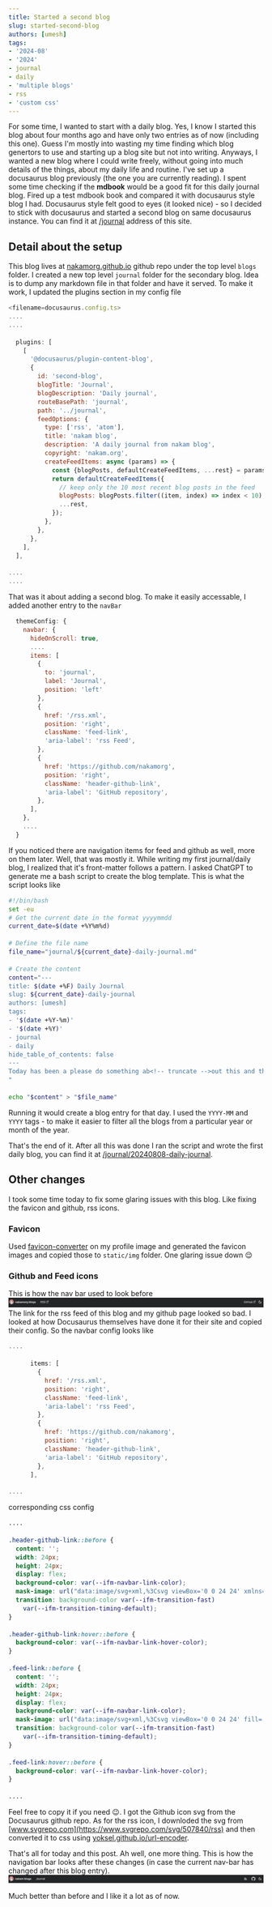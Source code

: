 ```yaml
---
title: Started a second blog
slug: started-second-blog
authors: [umesh]
tags:
- '2024-08'
- '2024'
- journal
- daily
- 'multiple blogs'
- rss
- 'custom css'
---
```

For some time, I wanted to start with a daily blog. Yes, I know I started this blog about four months ago and have only two entries as of now (including this one). Guess I'm mostly into wasting my time finding which blog genertors to use and starting up a blog site but not into writing. Anyways, I wanted a new blog where I could write freely, without going into much details of the things, about my daily life and routine.<!-- truncate --> I've set up a docusaurus blog previously (the one you are currently reading). I spent some time checking if the **mdbook** would be a good fit for this daily journal blog. Fired up a test mdbook book and compared it with docusaurus style blog I had. Docusaurus style felt good to eyes (it looked nice) - so I decided to stick with docusaurus and started a second blog on same docusaurus instance. You can find it at [/journal](/journal) address of this site.

## Detail about the setup
This blog lives at [nakamorg.github.io](https://github.com/nakamorg/nakamorg.github.io) github repo under the top level `blogs` folder. I created a new top level `journal` folder for the secondary blog. Idea is to dump any markdown file in that folder and have it served. To make it work, I updated the plugins section in my config file
```js filename="docusaurus.config.ts"
<filename=docusaurus.config.ts>
....
....

  plugins: [
    [
      '@docusaurus/plugin-content-blog',
      {
        id: 'second-blog',
        blogTitle: 'Journal',
        blogDescription: 'Daily journal',
        routeBasePath: 'journal',
        path: '../journal',
        feedOptions: {
          type: ['rss', 'atom'],
          title: 'nakam blog',
          description: 'A daily journal from nakam blog',
          copyright: 'nakam.org',
          createFeedItems: async (params) => {
            const {blogPosts, defaultCreateFeedItems, ...rest} = params;
            return defaultCreateFeedItems({
              // keep only the 10 most recent blog posts in the feed
              blogPosts: blogPosts.filter((item, index) => index < 10),
              ...rest,
            });
          },
        },
      },
    ],
  ],

....
....
```

That was it about adding a second blog. To make it easily accessable, I added another entry to the `navBar`
```js
  themeConfig: {
    navbar: {
      hideOnScroll: true,
      ....
      items: [
        {
          to: 'journal',
          label: 'Journal',
          position: 'left'
        },
        {
          href: '/rss.xml',
          position: 'right',
          className: 'feed-link',
          'aria-label': 'rss Feed',
        },
        {
          href: 'https://github.com/nakamorg',
          position: 'right',
          className: 'header-github-link',
          'aria-label': 'GitHub repository',
        },
      ],
    },
    ....
  }
```

If you noticed there are navigation items for feed and github as well, more on them later. Well, that was mostly it. While writing my first journal/daily blog, I realized that it's front-matter follows a pattern. I asked ChatGPT to generate me a bash script to create the blog template. This is what the script looks like

```bash
#!/bin/bash
set -eu
# Get the current date in the format yyyymmdd
current_date=$(date +%Y%m%d)

# Define the file name
file_name="journal/${current_date}-daily-journal.md"

# Create the content
content="---
title: $(date +%F) Daily Journal
slug: ${current_date}-daily-journal
authors: [umesh]
tags:
- '$(date +%Y-%m)'
- '$(date +%Y)'
- journal
- daily
hide_table_of_contents: false
---
Today has been a please do something ab<!-- truncate -->out this and those.
"

echo "$content" > "$file_name"
```
Running it would create a blog entry for that day. I used the `YYYY-MM` and `YYYY` tags - to make it easier to filter all the blogs from a particular year or month of the year.

That's the end of it. After all this was done I ran the script and wrote the first daily blog, you can find it at [/journal/20240808-daily-journal](/journal/20240808-daily-journal).

## Other changes
I took some time today to fix some glaring issues with this blog. Like fixing the favicon and github, rss icons.
### Favicon
Used [favicon-converter](https://favicon.io/favicon-converter/) on my profile image and generated the favicon images and copied those to `static/img` folder. One glaring issue down :relieved:

### Github and Feed icons
This is how the nav bar used to look before
![old nav bar](assets/navbar-20240808.png)
The link for the rss feed of this blog and my github page looked so bad. I looked at how Docusaurus themselves have done it for their site and copied their config. So the navbar config looks like
```js
....

      items: [
        {
          href: '/rss.xml',
          position: 'right',
          className: 'feed-link',
          'aria-label': 'rss Feed',
        },
        {
          href: 'https://github.com/nakamorg',
          position: 'right',
          className: 'header-github-link',
          'aria-label': 'GitHub repository',
        },
      ],

....
```
corresponding css config
```css
....

.header-github-link::before {
  content: '';
  width: 24px;
  height: 24px;
  display: flex;
  background-color: var(--ifm-navbar-link-color);
  mask-image: url("data:image/svg+xml,%3Csvg viewBox='0 0 24 24' xmlns='http://www.w3.org/2000/svg'%3E%3Cpath d='M12 .297c-6.63 0-12 5.373-12 12 0 5.303 3.438 9.8 8.205 11.385.6.113.82-.258.82-.577 0-.285-.01-1.04-.015-2.04-3.338.724-4.042-1.61-4.042-1.61C4.422 18.07 3.633 17.7 3.633 17.7c-1.087-.744.084-.729.084-.729 1.205.084 1.838 1.236 1.838 1.236 1.07 1.835 2.809 1.305 3.495.998.108-.776.417-1.305.76-1.605-2.665-.3-5.466-1.332-5.466-5.93 0-1.31.465-2.38 1.235-3.22-.135-.303-.54-1.523.105-3.176 0 0 1.005-.322 3.3 1.23.96-.267 1.98-.399 3-.405 1.02.006 2.04.138 3 .405 2.28-1.552 3.285-1.23 3.285-1.23.645 1.653.24 2.873.12 3.176.765.84 1.23 1.91 1.23 3.22 0 4.61-2.805 5.625-5.475 5.92.42.36.81 1.096.81 2.22 0 1.606-.015 2.896-.015 3.286 0 .315.21.69.825.57C20.565 22.092 24 17.592 24 12.297c0-6.627-5.373-12-12-12'/%3E%3C/svg%3E");
  transition: background-color var(--ifm-transition-fast)
    var(--ifm-transition-timing-default);
}

.header-github-link:hover::before {
  background-color: var(--ifm-navbar-link-hover-color);
}

.feed-link::before {
  content: '';
  width: 24px;
  height: 24px;
  display: flex;
  background-color: var(--ifm-navbar-link-color);
  mask-image: url("data:image/svg+xml,%3Csvg viewBox='0 0 24 24' fill='none' xmlns='http://www.w3.org/2000/svg'%3E%3Cg id='SVGRepo_bgCarrier' stroke-width='0'%3E%3C/g%3E%3Cg id='SVGRepo_tracerCarrier' stroke-linecap='round' stroke-linejoin='round'%3E%3C/g%3E%3Cg id='SVGRepo_iconCarrier'%3E%3Cpath d='M7 18C7 18.5523 6.55228 19 6 19C5.44772 19 5 18.5523 5 18C5 17.4477 5.44772 17 6 17C6.55228 17 7 17.4477 7 18Z' stroke='%23323232' stroke-width='2'%3E%3C/path%3E%3Cpath d='M11 19C11 15.6863 8.31371 13 5 13' stroke='%23323232' stroke-width='2' stroke-linecap='round'%3E%3C/path%3E%3Cpath d='M15 19C15 13.4772 10.5228 9 5 9' stroke='%23323232' stroke-width='2' stroke-linecap='round'%3E%3C/path%3E%3Cpath d='M19 19C19 11.268 12.732 5 5 5' stroke='%23323232' stroke-width='2' stroke-linecap='round'%3E%3C/path%3E%3C/g%3E%3C/svg%3E");
  transition: background-color var(--ifm-transition-fast)
    var(--ifm-transition-timing-default);
}

.feed-link:hover::before {
  background-color: var(--ifm-navbar-link-hover-color);
}

....
```
Feel free to copy it if you need :wink:. I got the Github icon svg from the Docusaurus github repo. As for the rss icon, I downloded the svg from [www.svgrepo.com](https://www.svgrepo.com/svg/507840/rss) and then converted it to css using [yoksel.github.io/url-encoder](https://yoksel.github.io/url-encoder/).

That's all for today and this post. Ah well, one more thing. This is how the navigation bar looks after these changes (in case the current nav-bar has changed after this blog entry).
![new nav bar](./assets/new-navbar-20240808.png)

Much better than before and I like it a lot as of now.